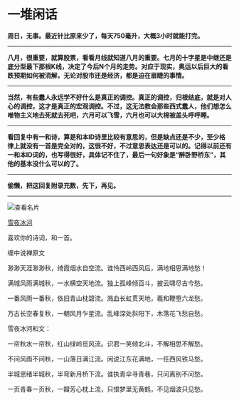 一堆闲话
====

			

**周日，无事。最近针比原来少了，每天750毫升，大概3小时就能打完。**

** **

**八月，很重要，就算股票，看看月线就知道八月的重要。七月的十字星是中继还是底分型最下那根K线，决定了今后N个月的走势。对应于现实，奥运以后巨大的看跌预期如何被消解，无论对股市还是经济，都是迫在眉睫的事情。**

** **

**当然，有些蠢人永远学不好什么是真正的调控。真正的调控，归根结底，就是对人心的调控，这才是真正的宏观调控。不过，这无法教会那些西式蠢人，他们想怎么唯物主义地去死就去死吧，六月可以飞雪，六月也可以大棉被盖头呼呼睡。**

** **

**看回复中有一和诗，算是和本ID诗里比较有意思的，但是缺点还是不少，至少格律上就没有一首是完全对的，这很不好，不过意思表达还是可以的。记得以前还有一和本ID词的，也写得很好，具体记不住了，最后一句好象是“醉卧野桥东”，其他的基本没什么可以的了。**

** **

**偷懒，把这回复附录充数，先下，再见。**

** **

![查看名片](http://simg.sinajs.cn/blog7style/images/common/sg_trans.gif)

[雪夜冰河](http://blog.sina.com.cn/u/1481810090)

喜欢你的诗词，和一首。  
  
缠中说禅原文  
  
渺渺天涯渺渺秋，绮霞烟水自空流。谁怜西岭西风后，满地相思满地愁！   
  
满城风雨满城秋，一水横空天地流。独上孤峰倾百斗，披云啸尽古今愁。   
  
一番风雨一番秋，依旧青山枕碧流。溅血长虹贯天地，羲和鞭堕六龙愁。   
  
万古长空春复秋，一朝风月乍星流。乱峰深处斜阳下，木落花飞愁自愁。  
  
  
雪夜冰河和文：  
  
一帘秋水一帘秋，红山绿岭觅风流。识君一笑倾北斗，不解相思不解愁。  
  
不问风雨不问秋，一山落日满江流。闲说江东花满地，一任西风铁马愁。  
  
半城思绪半城秋，半弯新月桥下流。谁执青伞寻青巷，只问离别不问愁。  
  
一页青春一页秋，一瓣芳心枕上流，只恨梦里无黄鹤，不见烟波只见愁。  
  

